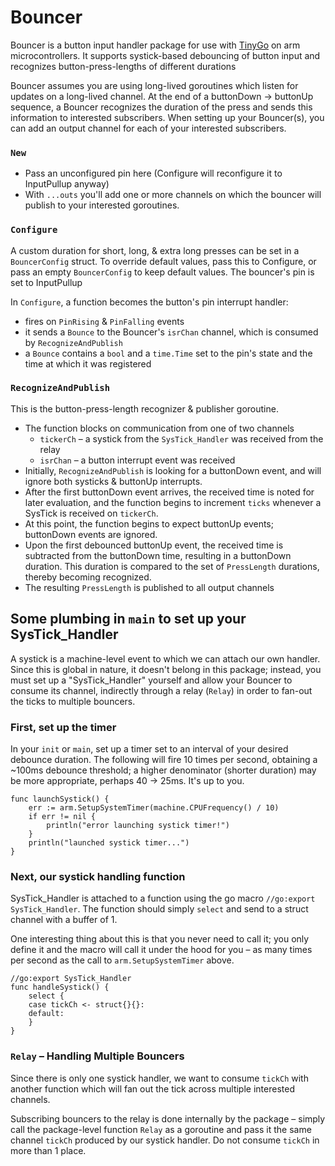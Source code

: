 # Bouncer 
Bouncer is a button input handler package for use with [TinyGo](https://tinygo.org/) on arm microcontrollers. It supports systick-based debouncing of button input and recognizes button-press-lengths of different durations

Bouncer assumes you are using long-lived goroutines which listen for updates on a long-lived channel. At the end of a buttonDown -> buttonUp sequence, a Bouncer recognizes the duration of the press and sends this information to interested subscribers. When setting up your Bouncer(s), you can add an output channel for each of your interested subscribers.

### `New`
- Pass an unconfigured pin here (Configure will reconfigure it to InputPullup anyway) 
- With `...outs` you'll add one or more channels on which the bouncer will publish to your interested goroutines.

### `Configure`
A custom duration for short, long, & extra long presses can be set in a `BouncerConfig` struct. To override default values, pass this to Configure, or pass an empty `BouncerConfig` to keep default values. The bouncer's pin is set to InputPullup

In `Configure`, a function becomes the button's pin interrupt handler:
  - fires on `PinRising` & `PinFalling` events
  - it sends a `Bounce` to the Bouncer's `isrChan` channel, which is consumed by `RecognizeAndPublish`
  - a `Bounce` contains a `bool` and a `time.Time` set to the pin's state and the time at which it was registered 

### `RecognizeAndPublish` 

This is the button-press-length recognizer & publisher goroutine.
- The function blocks on communication from one of two channels
  - `tickerCh` – a systick from the `SysTick_Handler` was received from the relay
  - `isrChan` – a button interrupt event was received
- Initially, `RecognizeAndPublish` is looking for a buttonDown event, and will ignore both systicks & buttonUp interrupts. 
- After the first buttonDown event arrives, the received time is noted for later evaluation, and the function begins to increment `ticks` whenever a SysTick is received on `tickerCh`. 
- At this point, the function begins to expect buttonUp events; buttonDown events are ignored. 
- Upon the first debounced buttonUp event, the received time is subtracted from the buttonDown time, resulting in a buttonDown duration. This duration is compared to the set of `PressLength` durations, thereby becoming recognized.
- The resulting `PressLength` is published to all output channels

## Some plumbing in `main` to set up your SysTick_Handler
A systick is a machine-level event to which we can attach our own handler. Since this is global in nature, it doesn't belong in this package; instead, you must set up a "SysTick_Handler" yourself and allow your Bouncer to consume its channel, indirectly through a relay (`Relay`) in order to fan-out the ticks to multiple bouncers.

### First, set up the timer

In your `init` or `main`, set up a timer set to an interval of your desired debounce duration. The following will fire 10 times per second, obtaining a ~100ms debounce threshold; a higher denominator (shorter duration) may be more appropriate, perhaps 40 -> 25ms. It's up to you. 

```golang
func launchSystick() {
    err := arm.SetupSystemTimer(machine.CPUFrequency() / 10)
    if err != nil {
        println("error launching systick timer!")
    }
    println("launched systick timer...")
}
```

### Next, our systick handling function

SysTick_Handler is attached to a function using the go macro `//go:export SysTick_Handler`. The function should simply `select` and send to a struct channel with a buffer of 1. 

One interesting thing about this is that you never need to call it; you only define it and the macro will call it under the hood for you – as many times per second as the call to `arm.SetupSystemTimer` above.

```golang
//go:export SysTick_Handler
func handleSystick() {
    select {
    case tickCh <- struct{}{}:
    default:
    }
}
```

### `Relay` – Handling Multiple Bouncers

Since there is only one systick handler, we want to consume `tickCh` with another function which will fan out the tick across multiple interested channels. 

Subscribing bouncers to the relay is done internally by the package – simply call the package-level function `Relay` as a goroutine and pass it the same channel `tickCh` produced by our systick handler. Do not consume `tickCh` in more than 1 place.
